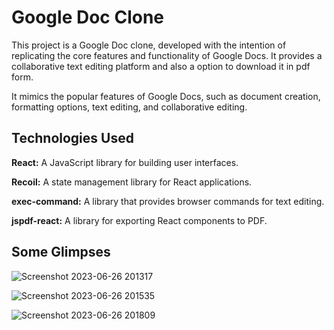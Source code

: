 # Google Doc Clone

This project is a Google Doc clone, developed with the intention of replicating the core features and functionality of Google Docs. It provides a collaborative text editing platform and also a option to download it in pdf form.

It mimics the popular features of Google Docs, such as document creation, formatting options, text editing, and collaborative editing.

## Technologies Used

**React:** A JavaScript library for building user interfaces.

**Recoil:** A state management library for React applications.

**exec-command:** A library that provides browser commands for text editing.

**jspdf-react:** A library for exporting React components to PDF.


## Some Glimpses

![Screenshot 2023-06-26 201317](https://github.com/rahulbbbb/Google-Docs/assets/124687528/35136f3b-4a34-4054-a5ce-6352ed206d9e)

![Screenshot 2023-06-26 201535](https://github.com/rahulbbbb/Google-Docs/assets/124687528/342e1df2-0dbc-4c86-a735-23b0c60a2dae)

![Screenshot 2023-06-26 201809](https://github.com/rahulbbbb/Google-Docs/assets/124687528/e2e6bdb2-921c-4567-88f7-f9c6fb616afc)


